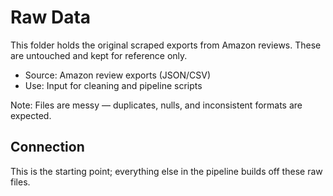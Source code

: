 # Raw Data
This folder holds the original scraped exports from Amazon reviews. These are untouched and kept for reference only.

- Source: Amazon review exports (JSON/CSV)
- Use: Input for cleaning and pipeline scripts

Note: Files are messy — duplicates, nulls, and inconsistent formats are expected.

## Connection
This is the starting point; everything else in the pipeline builds off these raw files.
